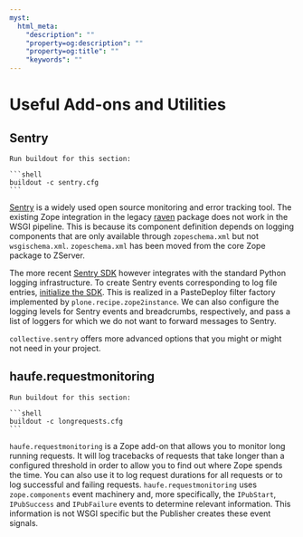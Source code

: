 ```yaml
---
myst:
  html_meta:
    "description": ""
    "property=og:description": ""
    "property=og:title": ""
    "keywords": ""
---
```


# Useful Add-ons and Utilities

## Sentry

````{sidebar} Build now
Run buildout for this section:

```shell
buildout -c sentry.cfg
```
````

[Sentry](https://sentry.io/welcome/) is a widely used open source monitoring and error tracking tool.
The existing Zope integration in the legacy [raven](https://pypi.org/project/raven/) package does not work in the WSGI pipeline.
This is because its component definition depends on logging components that are only available through `zopeschema.xml` but not `wsgischema.xml`.
`zopeschema.xml` has been moved from the core Zope package to ZServer.

The more recent [Sentry SDK](https://github.com/getsentry/sentry-python) however integrates with the standard Python logging infrastructure.
To create Sentry events corresponding to log file entries, [initialize the SDK](https://docs.sentry.io/platforms/python/guides/logging/).
This is realized in a PasteDeploy filter factory implemented by `plone.recipe.zope2instance`.
We can also configure the logging levels for Sentry events and breadcrumbs, respectively, and pass a list of loggers for which we do not want to forward messages to Sentry.

`collective.sentry` offers more advanced options that you might or might not need in your project.

## haufe.requestmonitoring

````{sidebar} Build now
Run buildout for this section:

```shell
buildout -c longrequests.cfg
```
````

`haufe.requestmonitoring` is a Zope add-on that allows you to monitor long running requests.
It will log tracebacks of requests that take longer than a configured threshold in order to allow you to find out where Zope spends the time.
You can also use it to log request durations for all requests or to log successful and failing requests.
`haufe.requestmonitoring` uses `zope.components` event machinery and, more specifically, the `IPubStart`, `IPubSuccess` and `IPubFailure` events to determine relevant information.
This information is not WSGI specific but the Publisher creates these event signals.
